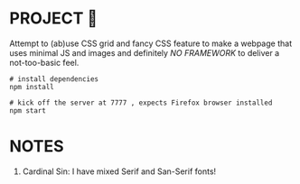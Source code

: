 # PROJECT 🐸

Attempt to (ab)use CSS grid and fancy CSS feature to make a webpage that uses
minimal JS and images and definitely _NO FRAMEWORK_ to deliver a not-too-basic
feel.

    # install dependencies
    npm install

    # kick off the server at 7777 , expects Firefox browser installed
    npm start

# NOTES

1. Cardinal Sin: I have mixed Serif and San-Serif fonts!
